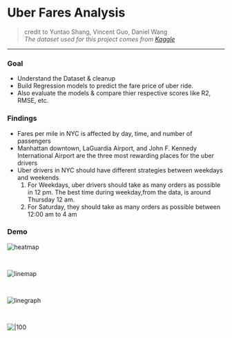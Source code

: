 # Uber Fares Analysis
> credit to Yuntao Shang, Vincent Guo, Daniel Wang   
*The dataset used for this project comes from [Kaggle](https://www.kaggle.com/datasets/yasserh/uber-fares-dataset?datasetId=1834623&searchQuery=location)*   

---

### Goal   
- Understand the Dataset & cleanup   
- Build Regression models to predict the fare price of uber ride.   
- Also evaluate the models & compare thier respective scores like R2, RMSE, etc.


### Findings   
- Fares per mile in NYC is affected by day, time, and number of passengers   
- Manhattan downtown, LaGuardia Airport, and John F. Kennedy International Airport are the three most rewarding places for the uber drivers   
- Uber drivers in NYC should have different strategies between weekdays and weekends   
  1. For Weekdays, uber drivers should take as many orders as possible in 12 pm. The best time during weekday,from the data, is around Thursday 12 am.   
  2. For Saturday, they should take as many orders as possible between 12:00 am to 4 am   


### Demo
![heatmap](https://github.com/danwyk/Datathon_uber_fares/blob/main/heatmap.png)  

<br>

![linemap](https://github.com/danwyk/Datathon_uber_fares/blob/main/linemap.png)

<br>

![linegraph](https://github.com/danwyk/Datathon_uber_fares/blob/main/linegraph.png)

<br>

![|100](https://github.com/danwyk/Datathon_uber_fares/blob/main/datathon_MUgSS1.png)
